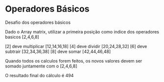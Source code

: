 # Operadores Básicos
Desafio dos operadores básicos

Dado o Array matrix, utilizar a primeira posição como indice dos operadores basicos
[2,4,6,8]

[2] deve multiplicar [12,14,16,18]
[4] deve dividir [20,24,28,32]
[6] deve subtrair [32,34,36,38]
[8] deve somar [42,44,46,48]

Quando todos os calculos forem feitos, os novos valores devem ser somado juntamente com o [2,4,6,8]

O resultado final do cálculo é 494

